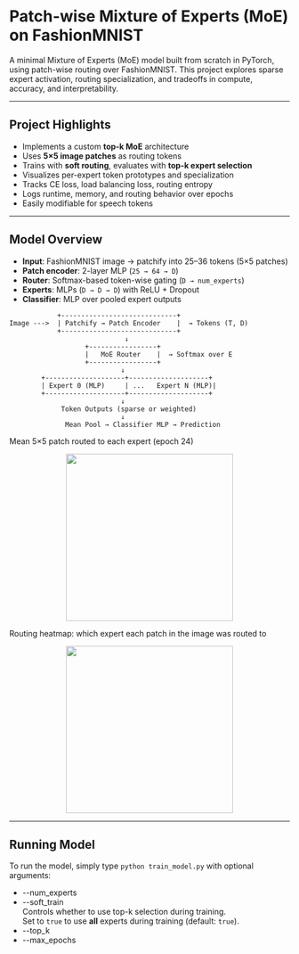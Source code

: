 # Patch-wise Mixture of Experts (MoE) on FashionMNIST

A minimal Mixture of Experts (MoE) model built from scratch in PyTorch, using patch-wise routing over FashionMNIST. This project explores sparse expert activation, routing specialization, and tradeoffs in compute, accuracy, and interpretability.

---

## Project Highlights

- Implements a custom **top-k MoE** architecture
- Uses **5×5 image patches** as routing tokens
- Trains with **soft routing**, evaluates with **top-k expert selection**
- Visualizes per-expert token prototypes and specialization
- Tracks CE loss, load balancing loss, routing entropy
- Logs runtime, memory, and routing behavior over epochs
- Easily modifiable for speech tokens

---

## Model Overview

- **Input**: FashionMNIST image → patchify into 25–36 tokens (5×5 patches)
- **Patch encoder**: 2-layer MLP (`25 → 64 → D`)
- **Router**: Softmax-based token-wise gating (`D → num_experts`)
- **Experts**: MLPs (`D → D → D`) with ReLU + Dropout
- **Classifier**: MLP over pooled expert outputs

```text
            +-----------------------------+
Image --->  | Patchify → Patch Encoder    |  → Tokens (T, D)
            +-----------------------------+
                             ↓
                   +-----------------+
                   |   MoE Router    |  → Softmax over E
                   +-----------------+
                            ↓
        +--------------------+--------------------+
        | Expert 0 (MLP)     | ...   Expert N (MLP)|
        +--------------------+--------------------+
                            ↓
             Token Outputs (sparse or weighted)
                            ↓
              Mean Pool → Classifier MLP → Prediction
```
Mean 5×5 patch routed to each expert (epoch 24)
<p align="center"> <img src="results/expert_tokens_epoch_24.png" width="300"/> </p>
Routing heatmap: which expert each patch in the image was routed to
<p align="center"> <img src="results/expert_assignment_map.png" width="300"/> </p>

---

## Running Model

To run the model, simply type ```python train_model.py``` with optional arguments:
- --num_experts
- --soft_train  
  Controls whether to use top-k selection during training.  
  Set to `true` to use **all** experts during training (default: `true`).
- --top_k
- --max_epochs
